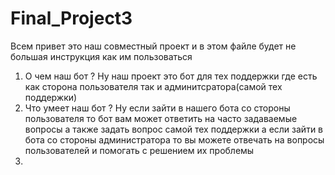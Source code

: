 # Final_Project3
Всем привет это наш совместный проект и в этом файле будет не большая инструкция как им пользоваться 
1. О чем наш бот ?
Ну наш проект это бот для тех поддержки где есть как сторона пользователя так и админитсратора(самой тех поддержки)
2. Что умеет наш бот ?
Ну если зайти в нашего бота со стороны пользователя то бот вам может ответить на часто задаваемые вопросы а также задать вопрос самой тех поддержки а если зайти в бота со стороны администратора то вы можете отвечать на вопросы пользователей и помогать с решением их проблемы
3.
